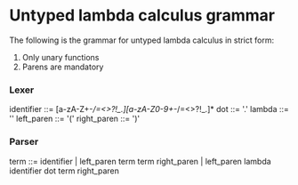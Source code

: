 # Untyped lambda calculus grammar

The following is the grammar for untyped lambda calculus in strict form:
1. Only unary functions
2. Parens are mandatory

### Lexer

identifier ::= [a-zA-Z+\-*/=<>?!_.][a-zA-Z0-9+\-*/=<>?!_.]*
dot ::= '.'
lambda ::= '\'
left_paren ::= '('
right_paren ::= ')'

### Parser

term ::= 
    identifier
    | left_paren term term right_paren
    | left_paren lambda identifier dot term right_paren
